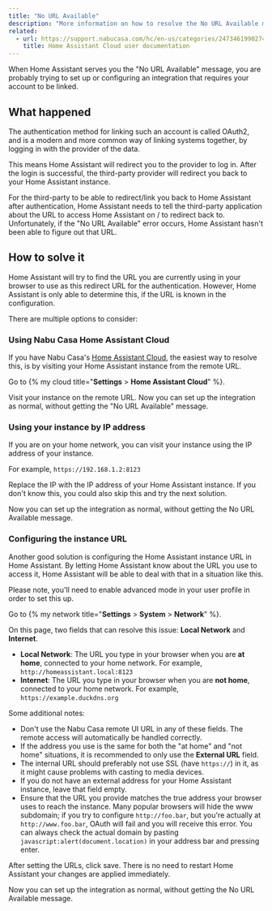 ```yaml
---
title: "No URL Available"
description: "More information on how to resolve the No URL Available message in Home Assistant."
related:
  - url: https://support.nabucasa.com/hc/en-us/categories/24734619902749
    title: Home Assistant Cloud user documentation
---
```


When Home Assistant serves you the "No URL Available" message, you are
probably trying to set up or configuring an integration that requires your
account to be linked.

## What happened

The authentication method for linking such an account is called OAuth2, and
is a modern and more common way of linking systems together, by logging in with
the provider of the data.

This means Home Assistant will redirect you to the provider to log in. After the
login is successful, the third-party provider will redirect you back to your
Home Assistant instance.

For the third-party to be able to redirect/link you back to Home Assistant
after authentication, Home Assistant needs to tell the third-party application
about the URL to access Home Assistant on / to redirect back to. Unfortunately,
if the "No URL Available" error occurs, Home Assistant hasn't been able to figure out
that URL.

## How to solve it

Home Assistant will try to find the URL you are currently using in your browser
to use as this redirect URL for the authentication. However, Home Assistant
is only able to determine this, if the URL is known in the configuration.

There are multiple options to consider:

### Using Nabu Casa Home Assistant Cloud

If you have Nabu Casa's [Home Assistant Cloud](https://support.nabucasa.com/hc/en-us/categories/24734619902749), the easiest way to resolve this, is by visiting your Home Assistant instance from the remote URL.

Go to {% my cloud title="**Settings** > **Home Assistant Cloud**" %}.

Visit your instance on the remote URL. Now you can set up the integration as normal, without getting the "No URL Available" message.

### Using your instance by IP address

If you are on your home network, you can visit your instance using the IP
address of your instance.

For example, `https://192.168.1.2:8123`

Replace the IP with the IP address of your Home Assistant instance. If you
don't know this, you could also skip this and try the next solution.

Now you can set up the integration as normal, without getting the No URL
Available message.

### Configuring the instance URL

Another good solution is configuring the Home Assistant instance URL in
Home Assistant. By letting Home Assistant know about the URL you use to
access it, Home Assistant will be able to deal with that in a situation
like this.

Please note, you'll need to enable advanced mode in your user profile in order
to set this up.

Go to {% my network title="**Settings** > **System** > **Network**" %}.

On this page, two fields that can resolve this issue: **Local Network**
and **Internet**.

- **Local Network**: The URL you type in your browser when you are **at home**,
connected to your home network. For example, `http://homeassistant.local:8123`
- **Internet**: The URL you type in your browser when you are **not home**,
connected to your home network. For example, `https://example.duckdns.org`

Some additional notes:

- Don't use the Nabu Casa remote UI URL in any of these fields. The remote access
  will automatically be handled correctly.
- If the address you use is the same for both the "at home" and
  "not home" situations, it is recommended to only use the **External URL** field.
- The internal URL should preferably not use SSL (have `https://`) in it, as it
  might cause problems with casting to media devices.
- If you do not have an external address for your Home Assistant instance,
  leave that field empty.
- Ensure that the URL you provide matches the true address your browser uses to
  reach the instance. Many popular browsers will hide the www subdomain; if you
  try to configure `http://foo.bar`, but you're actually at `http://www.foo.bar`,
  OAuth will fail and you will receive this error. You can always check the
  actual domain by pasting `javascript:alert(document.location)` in your address
  bar and pressing enter.

After setting the URLs, click save. There is no need to restart Home Assistant
your changes are applied immediately.

Now you can set up the integration as normal, without getting the No URL
Available message.
